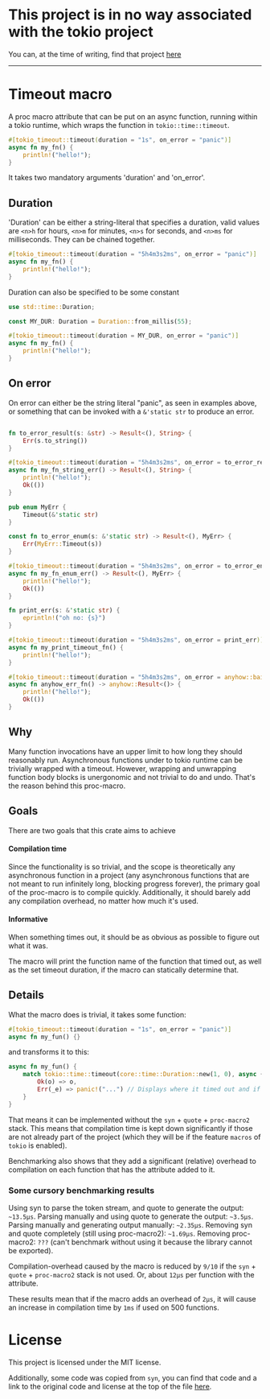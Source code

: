 # This project is in no way associated with the tokio project

You can, at the time of writing, find that project [here](https://github.com/tokio-rs)

---

# Timeout macro

A proc macro attribute that can be put on an async function, running within a
tokio runtime, which wraps the function in `tokio::time::timeout`.

```rust
#[tokio_timeout::timeout(duration = "1s", on_error = "panic")]
async fn my_fn() {
    println!("hello!");
}
```

It takes two mandatory arguments 'duration' and 'on_error'.

## Duration

'Duration' can be either a string-literal that specifies a duration,
valid values are `<n>h` for hours, `<n>m` for minutes, `<n>s` for seconds, and `<n>ms`
for milliseconds. They can be chained together.

```rust
#[tokio_timeout::timeout(duration = "5h4m3s2ms", on_error = "panic")]
async fn my_fn() {
    println!("hello!");
}
```

Duration can also be specified to be some constant

```rust
use std::time::Duration;

const MY_DUR: Duration = Duration::from_millis(55);

#[tokio_timeout::timeout(duration = MY_DUR, on_error = "panic")]
async fn my_fn() {
    println!("hello!");
}
```

## On error

On error can either be the string literal "panic", as seen in examples above,
or something that can be invoked with a `&'static str` to produce an error.

```rust

fn to_error_result(s: &str) -> Result<(), String> {
    Err(s.to_string())
}

#[tokio_timeout::timeout(duration = "5h4m3s2ms", on_error = to_error_result)]
async fn my_fn_string_err() -> Result<(), String> {
    println!("hello!");
    Ok(())
}

pub enum MyErr {
    Timeout(&'static str)
}

const fn to_error_enum(s: &'static str) -> Result<(), MyErr> {
    Err(MyErr::Timeout(s))
}

#[tokio_timeout::timeout(duration = "5h4m3s2ms", on_error = to_error_enum)]
async fn my_fn_enum_err() -> Result<(), MyErr> {
    println!("hello!");
    Ok(())
}

fn print_err(s: &'static str) {
    eprintln!("oh no: {s}")
}

#[tokio_timeout::timeout(duration = "5h4m3s2ms", on_error = print_err)]
async fn my_print_timeout_fn() {
    println!("hello!");
}

#[tokio_timeout::timeout(duration = "5h4m3s2ms", on_error = anyhow::bail!)]
async fn anyhow_err_fn() -> anyhow::Result<()> {
    println!("hello!");
    Ok(())
}

```

## Why

Many function invocations have an upper limit to how long they should reasonably run.
Asynchronous functions under to tokio runtime can be trivially wrapped with a timeout. However, wrapping and unwrapping
function body blocks is unergonomic and not trivial to do and undo. That's the reason behind this proc-macro.

## Goals

There are two goals that this crate aims to achieve

#### Compilation time

Since the functionality is so trivial, and the scope is theoretically any asynchronous function in a project
(any asynchronous functions that are not meant to run infinitely long, blocking progress forever), the primary
goal of the proc-macro is to compile quickly.
Additionally, it should barely add any compilation overhead, no matter how much it's used.

#### Informative

When something times out, it should be as obvious as possible to figure out what it was.

The macro will print the function name of the function that timed out, as well as the set timeout duration, if
the macro can statically determine that.

## Details

What the macro does is trivial, it takes some function:

```rust
#[tokio_timeout::timeout(duration = "1s", on_error = "panic")]
async fn my_fun() {}
```

and transforms it to this:

```rust
async fn my_fun() {
    match tokio::time::timeout(core::time::Duration::new(1, 0), async {}).await {
        Ok(o) => o,
        Err(_e) => panic!("...") // Displays where it timed out and if possible, how long the duration was
    }
}
```

That means it can be implemented without the `syn` + `quote` + `proc-macro2` stack.
This means that compilation time is kept down significantly if those are not already part of the project (which
they will be if the feature `macros` of `tokio` is enabled).

Benchmarking also shows that they add a significant (relative) overhead to compilation on each function
that has the attribute added to it.

### Some cursory benchmarking results

Using syn to parse the token stream, and quote to generate the output: `~13.5μs`.
Parsing manually and using quote to generate the output: `~3.5μs`.
Parsing manually and generating output manually: `~2.35μs`.
Removing syn and quote completely (still using proc-macro2): `~1.69μs`.
Removing proc-macro2: `???` (can't benchmark without using it because the library cannot be exported).

Compilation-overhead caused by the macro is reduced by `9/10` if the `syn` + `quote` + `proc-macro2` stack is not used.
Or, about `12μs` per function with the attribute.

These results mean that if the macro adds an overhead of `2μs`, it will cause an increase in compilation time
by `1ms` if used on 500 functions.

# License

This project is licensed under the MIT license.

Additionally, some code was copied from `syn`, you can find that code and a link to the original code and license
at the top of the file [here](./timeout-macro-parse/src/compile_error.rs).  